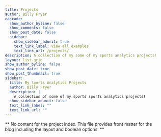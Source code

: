 ```yaml
---
title: Projects
author: Billy Fryer
cascade:
  show_author_byline: false
  show_comments: false
  show_post_date: false
  sidebar:
    show_sidebar_adunit: true
    text_link_label: View all examples
    text_link_url: /projects/
description: A collection of my some of my sports analytics projects!
layout: list-grid
show_author_byline: false
show_post_date: true
show_post_thumbnail: true
sidebar:
  title: My Sports Analytics Projects
  author: Billy Fryer
  description: |
    A collection of some of my sports sports analytics projects!
  show_sidebar_adunit: false
  text_link_label: ""
  text_link_url: ""
---
```



** No content for the project index. This file provides front matter for the blog including the layout and boolean options. **
